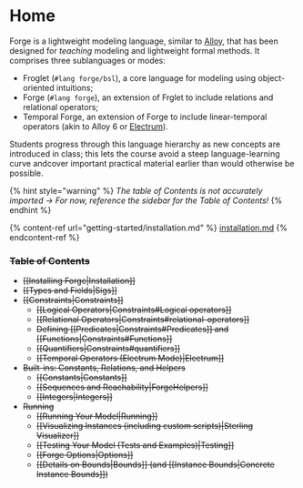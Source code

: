 # Home

Forge is a lightweight modeling language, similar to [Alloy](https://alloytools.org), that has been designed for _teaching_ modeling and lightweight formal methods. It comprises three sublanguages or modes:

* Froglet (`#lang forge/bsl`), a core language for modeling using object-oriented intuitions;
* Forge (`#lang forge`), an extension of Frglet to include relations and relational operators;
* Temporal Forge, an extension of Forge to include linear-temporal operators (akin to Alloy 6 or [Electrum](https://github.com/haslab/Electrum)).

Students progress through this language hierarchy as new concepts are introduced in class; this lets the course avoid a steep language-learning curve andcover important practical material earlier than would otherwise be possible.

{% hint style="warning" %}
_The table of Contents is not accurately imported -> For now, reference the sidebar for the Table of Contents!_
{% endhint %}

{% content-ref url="getting-started/installation.md" %}
[installation.md](getting-started/installation.md)
{% endcontent-ref %}

### ~~Table of Contents~~

* ~~\[\[Installing Forge|Installation]]~~
* ~~\[\[Types and Fields|Sigs]]~~
* ~~\[\[Constraints|Constraints]]~~
  * ~~\[\[Logical Operators|Constraints#Logical operators]]~~
  * ~~\[\[Relational Operators|Constraints#relational-operators]]~~
  * ~~Defining \[\[Predicates|Constraints#Predicates]] and \[\[Functions|Constraints#Functions]]~~
  * ~~\[\[Quantifiers|Constraints#quantifiers]]~~
  * ~~\[\[Temporal Operators (Electrum Mode)|Electrum]]~~
* ~~Built-ins: Constants, Relations, and Helpers~~
  * ~~\[\[Constants|Constants]]~~
  * ~~\[\[Sequences and Reachability|ForgeHelpers]]~~
  * ~~\[\[Integers|Integers]]~~
* ~~Running~~
  * ~~\[\[Running Your Model|Running]]~~
  * ~~\[\[Visualizing Instances (including custom scripts)|Sterling Visualizer]]~~
  * ~~\[\[Testing Your Model (Tests and Examples)|Testing]]~~
  * ~~\[\[Forge Options|Options]]~~
  * ~~\[\[Details on Bounds|Bounds]] (and \[\[Instance Bounds|Concrete Instance Bounds]])~~
